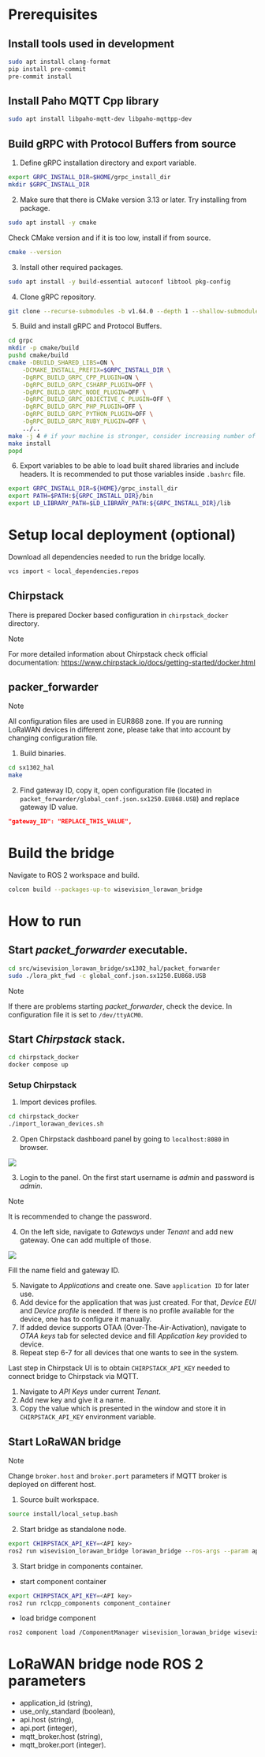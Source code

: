 # Prerequisites

## Install tools used in development
```bash
sudo apt install clang-format
pip install pre-commit
pre-commit install
```

## Install Paho MQTT Cpp library
```bash
sudo apt install libpaho-mqtt-dev libpaho-mqttpp-dev
```

## Build gRPC with Protocol Buffers from source
1. Define gRPC installation directory and export variable.
```bash
export GRPC_INSTALL_DIR=$HOME/grpc_install_dir
mkdir $GRPC_INSTALL_DIR
```

2. Make sure that there is CMake version 3.13 or later. Try installing from package.
```bash
sudo apt install -y cmake
```
Check CMake version and if it is too low, install if from source.
```bash
cmake --version
```

3. Install other required packages.
```bash
sudo apt install -y build-essential autoconf libtool pkg-config
```

4. Clone gRPC repository.
```bash
git clone --recurse-submodules -b v1.64.0 --depth 1 --shallow-submodules https://github.com/grpc/grpc
```

5. Build and install gRPC and Protocol Buffers.
```bash
cd grpc
mkdir -p cmake/build
pushd cmake/build
cmake -DBUILD_SHARED_LIBS=ON \
    -DCMAKE_INSTALL_PREFIX=$GRPC_INSTALL_DIR \
    -DgRPC_BUILD_GRPC_CPP_PLUGIN=ON \
    -DgRPC_BUILD_GRPC_CSHARP_PLUGIN=OFF \
    -DgRPC_BUILD_GRPC_NODE_PLUGIN=OFF \
    -DgRPC_BUILD_GRPC_OBJECTIVE_C_PLUGIN=OFF \
    -DgRPC_BUILD_GRPC_PHP_PLUGIN=OFF \
    -DgRPC_BUILD_GRPC_PYTHON_PLUGIN=OFF \
    -DgRPC_BUILD_GRPC_RUBY_PLUGIN=OFF \
    ../..
make -j 4 # if your machine is stronger, consider increasing number of jobs or skip it altogether to run without constraints
make install
popd
```

6. Export variables to be able to load built shared libraries and include headers. It is recommended to put those variables inside `.bashrc` file.
```bash
export GRPC_INSTALL_DIR=${HOME}/grpc_install_dir
export PATH=$PATH:${GRPC_INSTALL_DIR}/bin
export LD_LIBRARY_PATH=$LD_LIBRARY_PATH:${GRPC_INSTALL_DIR}/lib
```

# Setup local deployment (optional)
Download all dependencies needed to run the bridge locally.
```bash
vcs import < local_dependencies.repos
```

## Chirpstack
There is prepared Docker based configuration in `chirpstack_docker` directory.

> [!NOTE]
> For more detailed information about Chirpstack check official documentation:
https://www.chirpstack.io/docs/getting-started/docker.html

## packer_forwarder

> [!NOTE]
> All configuration files are used in EUR868 zone. If you are running LoRaWAN devices in different
zone, please take that into account by changing configuration file.

1. Build binaries.
```bash
cd sx1302_hal
make
```

2. Find gateway ID, copy it, open configuration file (located in `packet_forwarder/global_conf.json.sx1250.EU868.USB`)
and replace gateway ID value.
```json
"gateway_ID": "REPLACE_THIS_VALUE",
```

# Build the bridge
Navigate to ROS 2 workspace and build.
```bash
colcon build --packages-up-to wisevision_lorawan_bridge
```

# How to run
## Start *packet_forwarder* executable.
```bash
cd src/wisevision_lorawan_bridge/sx1302_hal/packet_forwarder
sudo ./lora_pkt_fwd -c global_conf.json.sx1250.EU868.USB
```
> [!NOTE]
> If there are problems starting *packet_forwarder*, check the device. In configuration file it is set
to `/dev/ttyACM0`.

## Start *Chirpstack* stack.
```bash
cd chirpstack_docker
docker compose up
```

### Setup Chirpstack

1. Import devices profiles.
```bash
cd chirpstack_docker
./import_lorawan_devices.sh
```

2. Open Chirpstack dashboard panel by going to `localhost:8080` in browser.

![](docs/images/chirpstack_login.png)

3. Login to the panel. On the first start username is *admin* and password is *admin*.
> [!NOTE]
> It is recommended to change the password.

4. On the left side, navigate to *Gateways* under *Tenant* and add new gateway. One can add multiple of those.

![](docs/images/chirpstack_add_gateway.png)

Fill the name field and gateway ID.

5. Navigate to *Applications* and create one. Save `application ID` for later use.
6. Add device for the application that was just created. For that, *Device EUI* and *Device profile* is needed.
If there is no profile available for the device, one has to configure it manually.
7. If added device supports OTAA (Over-The-Air-Activation), navigate to *OTAA keys* tab for selected device
and fill *Application key* provided to device.
8. Repeat step 6-7 for all devices that one wants to see in the system.

Last step in Chirpstack UI is to obtain `CHIRPSTACK_API_KEY` needed to connect bridge to Chirpstack via MQTT.
1. Navigate to *API Keys* under current *Tenant*.
2. Add new key and give it a name.
3. Copy the value which is presented in the window and store it in `CHIRPSTACK_API_KEY` environment variable.

## Start LoRaWAN bridge

> [!NOTE]
> Change `broker.host` and `broker.port` parameters if MQTT broker is deployed on different host.

1. Source built workspace.
```bash
source install/local_setup.bash
```

2. Start bridge as standalone node.
```bash
export CHIRPSTACK_API_KEY=<API key>
ros2 run wisevision_lorawan_bridge lorawan_bridge --ros-args --param application_id:=<APPLICATION_ID> --param use_only_standard:=false
```

3. Start bridge in components container.
- start component container
```bash 
export CHIRPSTACK_API_KEY=<API key>
ros2 run rclcpp_components component_container
```
- load bridge component
```bash
ros2 component load /ComponentManager wisevision_lorawan_bridge wisevision::LoraWanBridge --parameter application_id:=<APPLICATION_ID> --parameter use_only_standard:=false
```

# LoRaWAN bridge node ROS 2 parameters
- application_id (string),
- use_only_standard (boolean),
- api.host (string),
- api.port (integer),
- mqtt_broker.host (string),
- mqtt_broker.port (integer).

